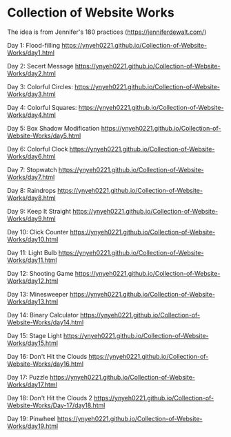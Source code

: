 # Collection of Website Works

The idea is from Jennifer's 180 practices (https://jenniferdewalt.com/)

Day 1: Flood-filling https://ynyeh0221.github.io/Collection-of-Website-Works/day1.html

Day 2: Secert Message https://ynyeh0221.github.io/Collection-of-Website-Works/day2.html

Day 3: Colorful Circles: https://ynyeh0221.github.io/Collection-of-Website-Works/day3.html

Day 4: Colorful Squares: https://ynyeh0221.github.io/Collection-of-Website-Works/day4.html

Day 5: Box Shadow Modification https://ynyeh0221.github.io/Collection-of-Website-Works/day5.html

Day 6: Colorful Clock https://ynyeh0221.github.io/Collection-of-Website-Works/day6.html

Day 7: Stopwatch https://ynyeh0221.github.io/Collection-of-Website-Works/day7.html

Day 8: Raindrops https://ynyeh0221.github.io/Collection-of-Website-Works/day8.html

Day 9: Keep It Straight https://ynyeh0221.github.io/Collection-of-Website-Works/day9.html

Day 10: Click Counter https://ynyeh0221.github.io/Collection-of-Website-Works/day10.html

Day 11: Light Bulb https://ynyeh0221.github.io/Collection-of-Website-Works/day11.html

Day 12: Shooting Game https://ynyeh0221.github.io/Collection-of-Website-Works/day12.html

Day 13: Minesweeper https://ynyeh0221.github.io/Collection-of-Website-Works/day13.html

Day 14: Binary Calculator https://ynyeh0221.github.io/Collection-of-Website-Works/day14.html

Day 15: Stage Light https://ynyeh0221.github.io/Collection-of-Website-Works/day15.html

Day 16: Don't Hit the Clouds https://ynyeh0221.github.io/Collection-of-Website-Works/day16.html

Day 17: Puzzle https://ynyeh0221.github.io/Collection-of-Website-Works/day17.html

Day 18: Don't Hit the Clouds 2 https://ynyeh0221.github.io/Collection-of-Website-Works/Day-17/day18.html

Day 19: Pinwheel https://ynyeh0221.github.io/Collection-of-Website-Works/day19.html
